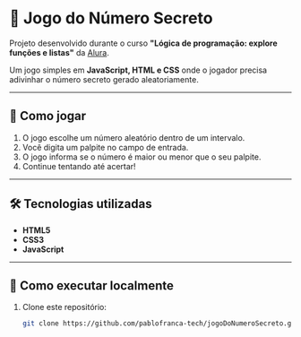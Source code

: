 # 🎯 Jogo do Número Secreto

Projeto desenvolvido durante o curso **"Lógica de programação: explore funções e listas"** da [Alura](https://www.alura.com.br/).

Um jogo simples em **JavaScript, HTML e CSS** onde o jogador precisa adivinhar o número secreto gerado aleatoriamente.

---

## 🚀 Como jogar
1. O jogo escolhe um número aleatório dentro de um intervalo.
2. Você digita um palpite no campo de entrada.
3. O jogo informa se o número é maior ou menor que o seu palpite.
4. Continue tentando até acertar!

---

## 🛠 Tecnologias utilizadas
- **HTML5**
- **CSS3**
- **JavaScript**

---

## 📂 Como executar localmente
1. Clone este repositório:
   ```bash
   git clone https://github.com/pablofranca-tech/jogoDoNumeroSecreto.git